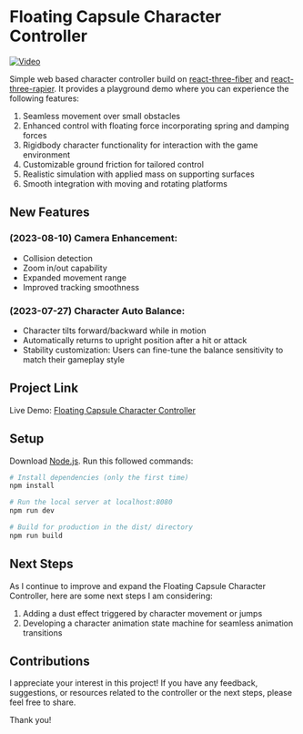 # Floating Capsule Character Controller

[![Video](https://img.youtube.com/vi/7h4ydBeryK8/0.jpg)](https://www.youtube.com/watch?v=7h4ydBeryK8)

Simple web based character controller build on [react-three-fiber](https://github.com/pmndrs/react-three-fiber) and [react-three-rapier](https://github.com/pmndrs/react-three-rapier). It provides a playground demo where you can experience the following features:

1. Seamless movement over small obstacles
2. Enhanced control with floating force incorporating spring and damping forces
3. Rigidbody character functionality for interaction with the game environment
4. Customizable ground friction for tailored control
5. Realistic simulation with applied mass on supporting surfaces
6. Smooth integration with moving and rotating platforms

## New Features

### (2023-08-10) Camera Enhancement:
- Collision detection 
- Zoom in/out capability 
- Expanded movement range 
- Improved tracking smoothness

### (2023-07-27) Character Auto Balance:
- Character tilts forward/backward while in motion
- Automatically returns to upright position after a hit or attack
- Stability customization: Users can fine-tune the balance sensitivity to match their gameplay style

## Project Link

Live Demo: [Floating Capsule Character Controller](https://character-control.vercel.app/)

## Setup

Download [Node.js](https://nodejs.org/en/download). Run this followed commands:

```bash
# Install dependencies (only the first time)
npm install

# Run the local server at localhost:8080
npm run dev

# Build for production in the dist/ directory
npm run build
```

## Next Steps

As I continue to improve and expand the Floating Capsule Character Controller, here are some next steps I am considering:

1. Adding a dust effect triggered by character movement or jumps
2. Developing a character animation state machine for seamless animation transitions

## Contributions

I appreciate your interest in this project! If you have any feedback, suggestions, or resources related to the controller or the next steps, please feel free to share. 

Thank you!
